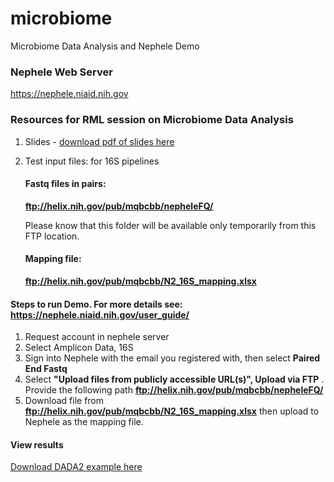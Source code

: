 # microbiome
Microbiome Data Analysis and Nephele Demo

### Nephele Web Server
<https://nephele.niaid.nih.gov>

### Resources for RML session on Microbiome Data Analysis ###
1. Slides - [download pdf of slides here](https://proj-bip-prod-publicread.s3.amazonaws.com/training/Microbiome+and+Nephele/Microbiome_RML.pdf)

2. Test input files: for 16S pipelines
    #### Fastq files in pairs: 
    **ftp://helix.nih.gov/pub/mqbcbb/nepheleFQ/**

    Please know that this folder will be available only temporarily from this FTP location.  
    #### Mapping file: 
    **ftp://helix.nih.gov/pub/mqbcbb/N2_16S_mapping.xlsx**

#### Steps to run Demo.  For more details see: https://nephele.niaid.nih.gov/user_guide/
1. Request account in nephele server
2. Select Amplicon Data, 16S
3. Sign into Nephele with the email you registered with, then select **Paired End Fastq**
4. Select **"Upload files from publicly accessible URL(s)", Upload via FTP** . Provide the following path **ftp://helix.nih.gov/pub/mqbcbb/nepheleFQ/**
5. Download file from **<ftp://helix.nih.gov/pub/mqbcbb/N2_16S_mapping.xlsx>** then upload to Nephele as the mapping file. 

#### View results

[Download DADA2 example here](https://nephele-prod-testdata.s3.amazonaws.com/dada_example_output.zip)
